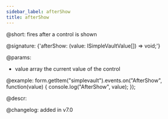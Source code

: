 ```yaml
---
sidebar_label: afterShow
title: afterShow
---          
```


@short: fires after a control is shown

@signature: {'afterShow: (value: ISimpleVaultValue[]) => void;'}
 
@params:
- value     array     the current value of the control

@example:
form.getItem("simplevault").events.on("AfterShow", function(value) {
    console.log("AfterShow", value);
});



@descr:


@changelog: added in v7.0
